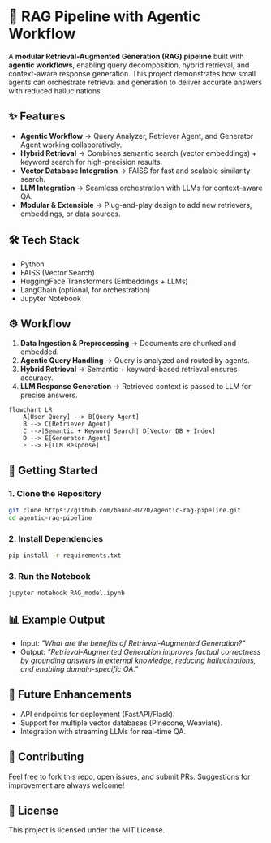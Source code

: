 # 🔎 RAG Pipeline with Agentic Workflow  

A **modular Retrieval-Augmented Generation (RAG) pipeline** built with **agentic workflows**, enabling query decomposition, hybrid retrieval, and context-aware response generation. This project demonstrates how small agents can orchestrate retrieval and generation to deliver accurate answers with reduced hallucinations.  

## ✨ Features  
- **Agentic Workflow** → Query Analyzer, Retriever Agent, and Generator Agent working collaboratively.  
- **Hybrid Retrieval** → Combines semantic search (vector embeddings) + keyword search for high-precision results.  
- **Vector Database Integration** → FAISS for fast and scalable similarity search.  
- **LLM Integration** → Seamless orchestration with LLMs for context-aware QA.  
- **Modular & Extensible** → Plug-and-play design to add new retrievers, embeddings, or data sources.  

## 🛠️ Tech Stack  
- Python  
- FAISS (Vector Search)  
- HuggingFace Transformers (Embeddings + LLMs)  
- LangChain (optional, for orchestration)  
- Jupyter Notebook  

## ⚙️ Workflow  
1. **Data Ingestion & Preprocessing** → Documents are chunked and embedded.  
2. **Agentic Query Handling** → Query is analyzed and routed by agents.  
3. **Hybrid Retrieval** → Semantic + keyword-based retrieval ensures accuracy.  
4. **LLM Response Generation** → Retrieved context is passed to LLM for precise answers.  

```mermaid
flowchart LR
    A[User Query] --> B[Query Agent]
    B --> C[Retriever Agent]
    C -->|Semantic + Keyword Search| D[Vector DB + Index]
    D --> E[Generator Agent]
    E --> F[LLM Response]
```

## 🚀 Getting Started  

### 1. Clone the Repository  
```bash
git clone https://github.com/banno-0720/agentic-rag-pipeline.git
cd agentic-rag-pipeline
```

### 2. Install Dependencies  
```bash
pip install -r requirements.txt
```

### 3. Run the Notebook  
```bash
jupyter notebook RAG_model.ipynb
```

## 📊 Example Output  
- Input: *"What are the benefits of Retrieval-Augmented Generation?"*  
- Output: *"Retrieval-Augmented Generation improves factual correctness by grounding answers in external knowledge, reducing hallucinations, and enabling domain-specific QA."*  

## 📌 Future Enhancements  
- API endpoints for deployment (FastAPI/Flask).  
- Support for multiple vector databases (Pinecone, Weaviate).  
- Integration with streaming LLMs for real-time QA.  

## 🤝 Contributing  
Feel free to fork this repo, open issues, and submit PRs. Suggestions for improvement are always welcome!  

## 📜 License  
This project is licensed under the MIT License.  
